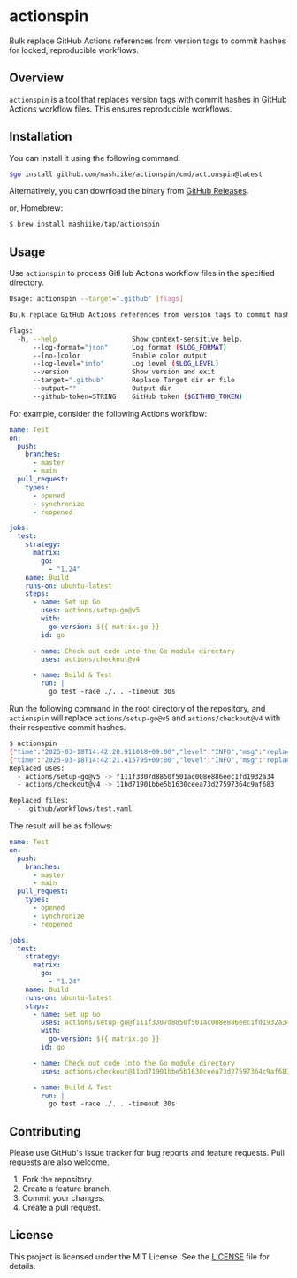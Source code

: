 # actionspin

Bulk replace GitHub Actions references from version tags to commit hashes for locked, reproducible workflows.

## Overview

`actionspin` is a tool that replaces version tags with commit hashes in GitHub Actions workflow files. This ensures reproducible workflows.

## Installation

You can install it using the following command:

```sh
$go install github.com/mashiike/actionspin/cmd/actionspin@latest 
```

Alternatively, you can download the binary from [GitHub Releases](https://github.com/mashiike/actionspin/releases).

or, Homebrew:

```sh
$ brew install mashiike/tap/actionspin
```

## Usage

Use `actionspin` to process GitHub Actions workflow files in the specified directory.

```sh
Usage: actionspin --target=".github" [flags]

Bulk replace GitHub Actions references from version tags to commit hashes for locked, reproducible workflows.

Flags:
  -h, --help                   Show context-sensitive help.
      --log-format="json"      Log format ($LOG_FORMAT)
      --[no-]color             Enable color output
      --log-level="info"       Log level ($LOG_LEVEL)
      --version                Show version and exit
      --target=".github"       Replace Target dir or file
      --output=""              Output dir
      --github-token=STRING    GitHub token ($GITHUB_TOKEN)
```

For example, consider the following Actions workflow:

```yaml
name: Test
on:
  push:
    branches:
      - master
      - main
  pull_request:
    types:
      - opened
      - synchronize
      - reopened

jobs:
  test:
    strategy:
      matrix:
        go:
          - "1.24"
    name: Build
    runs-on: ubuntu-latest
    steps:
      - name: Set up Go
        uses: actions/setup-go@v5
        with:
          go-version: ${{ matrix.go }}
        id: go

      - name: Check out code into the Go module directory
        uses: actions/checkout@v4

      - name: Build & Test
        run: |
          go test -race ./... -timeout 30s
```

Run the following command in the root directory of the repository, and `actionspin` will replace `actions/setup-go@v5` and `actions/checkout@v4` with their respective commit hashes.

```sh
$ actionspin
{"time":"2025-03-18T14:42:20.911018+09:00","level":"INFO","msg":"replace uses","path":"workflows/test.yaml","owner":"actions","repo":"setup-go","ref":"v5","commitHash":"f111f3307d8850f501ac008e886eec1fd1932a34"}
{"time":"2025-03-18T14:42:21.415795+09:00","level":"INFO","msg":"replace uses","path":"workflows/test.yaml","owner":"actions","repo":"checkout","ref":"v4","commitHash":"11bd71901bbe5b1630ceea73d27597364c9af683"}
Replaced uses:
  - actions/setup-go@v5 -> f111f3307d8850f501ac008e886eec1fd1932a34
  - actions/checkout@v4 -> 11bd71901bbe5b1630ceea73d27597364c9af683

Replaced files:
  - .github/workflows/test.yaml
```

The result will be as follows:

```yaml
name: Test
on:
  push:
    branches:
      - master
      - main
  pull_request:
    types:
      - opened
      - synchronize
      - reopened

jobs:
  test:
    strategy:
      matrix:
        go:
          - "1.24"
    name: Build
    runs-on: ubuntu-latest
    steps:
      - name: Set up Go
        uses: actions/setup-go@f111f3307d8850f501ac008e886eec1fd1932a34 # v5
        with:
          go-version: ${{ matrix.go }}
        id: go

      - name: Check out code into the Go module directory
        uses: actions/checkout@11bd71901bbe5b1630ceea73d27597364c9af683 # v4

      - name: Build & Test
        run: |
          go test -race ./... -timeout 30s
```

## Contributing

Please use GitHub's issue tracker for bug reports and feature requests. Pull requests are also welcome.

1. Fork the repository.
2. Create a feature branch.
3. Commit your changes.
4. Create a pull request.

## License

This project is licensed under the MIT License. See the [LICENSE](./LICENSE) file for details.
